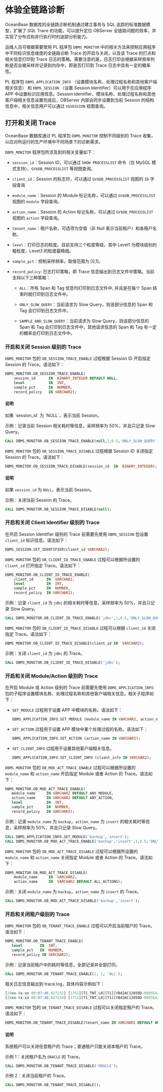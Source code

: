 # 体验全链路诊断

OceanBase 数据库的全链路诊断机制通过建立事务与 SQL 追踪的标准数据模型，扩展了 SQL Trace 的功能，可以提升定位 OBServer 全链路问题的效率，并实现了分布式和并行执行时的追踪分析能力。

运维人员可根据需要使用 PL 程序包 `DBMS_MONITOR` 中的相关方法来控制应用程序中不同标识信息维度的全链路诊断 Trace 的开启与关闭，以及该 Trace 的打点和相关信息打印到 Trace 日志的策略。需要注意的是，日志打印会根据采样频率判断是否会被采样并记录到内存中，即是否打印到 Trace 日志中具有一定的概率性。

PL 程序包 `DBMS_APPLICATION_INFO` （设置模块名称、处理过程名称和其他客户端相关信息） 和 `DBMS_SESSION` （设置 Session Identifier）可以用于在应用程序 APP 中设置标识应用信息。Session Identifier、模块名称、处理过程名称和其他客户端相关信息设置完成后，OBServer 内部会同步设置到当前 Session 的结构信息中，相关信息用户可以通过 `V$SESSION` 视图查询。


## 打开和关闭 Trace 

OceanBase 数据库通过 PL 程序包 `DBMS_MONITOR` 控制不同级别的 Trace 收集，以应对所运行的生产环境中不同场景下的诊断需求。

`DBMS_MONITOR` 程序包所涉及到的相关变量如下：

* `session_id`：Session ID，可以通过 `SHOW PROCESSLIST` 命令（仅 MySQL 模式支持）、`GV$OB_PROCESSLIST` 等视图查询。

* `client_id`：Session 的标志符，可以通过 `GV$OB_PROCESSLIST` 视图的 `ID` 字段查询

* `module_name`：Session 的 Module 标记名称，可以通过 `GV$OB_PROCESSLIST` 视图的 `module` 字段查询。

* `action_name`：Session 的 Action 标记名称，可以通过 `GV$OB_PROCESSLIST` 视图的 `action` 字段查询。

* `tenant_name`：租户名称，可选项为空值（非 Null 表示当前租户）和各租户名称。

* `level`：打印日志的粒度。目前支持三个粒度等级，其中 Level1 为模块级别的粗粒度，Level3 的粒度最精细。

* `sample_pct`：控制采样频率，取值范围为 \[0,1\]。

* `record_policy`: 日志打印策略，即 Trace 信息输出到日志文件中策略。当前支持以下三种策略：
  
  * `ALL`：所有 Span 和 Tag 信息均打印到日志文件中, 并且是在每个 Span 结束时就打印到日志文件中。

  * `ONLY_SLOW_QUERY`：当前请求为 Slow Query，则该部分信息的 Span 和 Tag 会打印到日志文件中。

  * `SAMPLE_AND_SLOW_QUERY`：当前请求为 Slow Query，则该部分信息的 Span 和 Tag 会打印到日志文件中，其他请求信息的 Span 和 Tag 有一定的概率会打印到日志文件中。



### 开启和关闭 Session 级别的 Trace

`DBMS_MONITOR` 包的 `OB_SESSION_TRACE_ENABLE` 过程根据 Session ID 开启指定 Session 的 Trace。语法如下：

```sql
DBMS_MONITOR.OB_SESSION_TRACE_ENABLE(
    session_id      IN  BINARY_INTEGER DEFAULT NULL,
    level           IN  INT,
    sample_pct      IN  NUMBER,
    record_policy   IN VARCHAR2);
 ```

<main id="notice" type='explain'>
  <h4>说明</h4>
  <p> 如果 `session_id` 为 `NULL`，表示当前 Session。</p>
</main>

示例：记录当前 Session 相关耗时等信息，采样频率为 50%，并且只记录 Slow Query。

```sql
CALL DBMS_MONITOR.OB_SESSION_TRACE_ENABLE(null,1,0.5,'ONLY_SLOW_QUERY');
```

`DBMS_MONITOR` 包的 `OB_SESSION_TRACE_DISABLE` 过程根据 Session ID 关闭指定 Session 的 Trace。语法如下：

```sql
DBMS_MONITOR.OB_SESSION_TRACE_DISABLE(session_id  IN  BINARY_INTEGER);
```

><main id="notice" type='explain'>
  <h4>说明</h4>
  <p> 如果 <code>session_id</code> 为 <code>NULL</code>，表示当前 Session。 </p>
</main>

示例：关闭当前 Session 的 Trace。

```sql
CALL DBMS_MONITOR.OB_SESSION_TRACE_DISABLE(null);
```

### 开启和关闭 Client Identifier 级别的 Trace

在开启 Session Identifier 级别的 Trace 前需要先使用 `DBMS_SESSION` 包设置 `client_id` 标识信息。语法如下：

```sql
DBMS_SESSION.SET_IDENTIFIER(client_id VARCHAR2);
```

`DBMS_MONITOR` 包的 `OB_CLIENT_ID_TRACE_ENABLE` 过程可以根据所设置的 `client_id` 打开指定 Trace。语法如下：

```sql
DBMS_MONITOR.OB_CLIENT_ID_TRACE_ENABLE(
    client_id      IN  VARCHAR2,
    level          IN  INT,
    sample_pct     IN  NUMBER,
    record_policy  IN VARCHAR2);
```

示例：记录 `client_id` 为 `jdbc` 的相关耗时等信息，采样频率为 50%，并且只记录 Slow Query。

```sql
CALL DBMS_MONITOR.OB_CLIENT_ID_TRACE_ENABLE('jdbc',1,0.5,'ONLY_SLOW_QUERY');
```

`DBMS_MONITOR` 包的 `OB_CLIENT_ID_TRACE_DISABLE` 过程可以根据 `client_id` 关闭指定 Trace。语法如下：

```sql
DBMS_MONITOR.OB_CLIENT_ID_TRACE_DISABLE(client_id IN  VARCHAR2);
```

示例：关闭 `client_id` 为 `jdbc` 的 Trace。

```sql
CALL DBMS_MONITOR.OB_CLIENT_ID_TRACE_DISABLE('jdbc');
```

### 开启和关闭 Module/Action 级别的 Trace

在开启 Module 或 Action 级别的 Trace 前需要先使用 `DBMS_APPLICATION_INFO` 包的子程序设置模块名称、处理过程名称和其他客户端相关信息。相关子程序如下：

* `SET_MODULE` 过程用于设置 APP 中模块的名称。语法如下：
  
  ```sql
  DBMS_APPLICATION_INFO.SET_MODULE (module_name IN VARCHAR2, action_name IN VARCHAR2); 
  ```

* `SET_ACTION` 过程用于设置 APP 模块中某个处理过程的名称。语法如下：
  
  ```sql
  DBMS_APPLICATION_INFO.SET_ACTION (action_name IN VARCHAR2); 
  ```

* `SET_CLIENT_INFO` 过程用于设置其他客户端相关信息。
  
  ```sql
  DBMS_APPLICATION_INFO.SET_CLIENT_INFO (client_info IN VARCHAR2); 
  ```

`DBMS_MONITOR` 包的 `OB_MOD_ACT_TRACE_ENABLE` 过程可以根据所设置的 `module_name` 和 `action_name` 开启指定 Module 或者 Action 的 Trace。语法如下：

```sql
DBMS_MONITOR.OB_MOD_ACT_TRACE_ENABLE(
   module_name     IN VARCHAR2 DEFAULT ANY_MODULE,
   action_name     IN VARCHAR2 DEFAULT ANY_ACTION,
   level           IN  INT,
   sample_pct      IN  NUMBER,
   record_policy   IN VARCHAR2);
```

示例：记录 `module_name` 为 `backup`，`action_name` 为 `insert` 的相关耗时等信息，采样频率为 50%，并且只记录 Slow Query。

```sql
CALL DBMS_APPLICATION_INFO.SET_MODULE('backup','insert');
CALL DBMS_MONITOR.OB_MOD_ACT_TRACE_ENABLE('backup','insert',1,0.5,'ONLY_SLOW_QUERY');
```

`DBMS_MONITOR` 包的 `OB_MOD_ACT_TRACE_DISABLE` 过程可以根据所设置的 `module_name` 和 `action_name` 关闭指定 Module 或者 Action 的 Trace。语法如下：

```sql
DBMS_MONITOR.OB_MOD_ACT_TRACE_DISABLE(
    module_name     IN  VARCHAR2,
    action_name     IN  VARCHAR2 DEFAULT ALL_ACTIONS);
```

示例：关闭 `module_name` 为 `backup`，`action_name` 为 `insert` 的 Trace。

```sql
CALL DBMS_MONITOR.OB_MOD_ACT_TRACE_DISABLE('backup','insert');
```

### 开启和关闭租户级别的 Trace

`DBMS_MONITOR` 包的 `OB_TENANT_TRACE_ENABLE` 过程可以开启当前租户的 Trace。语法如下：

```sql
DBMS_MONITOR.OB_TENANT_TRACE_ENABLE(
   level        IN  INT,
   sample_pct   IN  NUMBER,
   record_policy IN VARCHAR2);
```

示例：记录当前租户中的耗时等信息，全部记录并全部打印。

```sql
CALL DBMS_MONITOR.OB_TENANT_TRACE_ENABLE(1, 1, 'ALL'); 
```

相关日志信息输出到 trace.log，具体内容示例如下：

```sql
[20xx-0x-xx 00:07:46.027232] [1751][T1_TNT_L0][T1][YB42AC12050D-0005E42565DA44B2-0-0] {"trace_id":"0005e495-f920-5adc-7cd1-3730afa11dbd","name":"sql_execute","id":"0005e426-2c2b-0755-0000-000000000005","start_ts":1658707664460666,"end_ts":1658707666027098,"parent_id":"0005e426-3355-05b6-0000-000000000002","is_follow":false}
[20xx-0x-xx 00:07:46.027234] [1751][T1_TNT_L0][T1][YB42AC12050D-0005E42565DA44B2-0-0] {"trace_id":"0005e495-f920-5adc-7cd1-3730afa11dbd","name":"pc_get_plan","id":"0005e426-5aac-d38c-0000-000000000004","start_ts":1658707664460552,"end_ts":1658707664460660,"parent_id":"0005e426-a22f-6cd4-0000-000000000003","is_follow":false}
```

`DBMS_MONITOR` 包的 `OB_TENANT_TRACE_DISABLE` 过程可以关闭指定租户的 Trace。语法如下：

```sql
DBMS_MONITOR.OB_TENANT_TRACE_DISABLE(tenant_name IN VARCHAR2 DEFAULT NULL);
```

><main id="notice" type='explain'>
  <h4>说明</h4>
  <p>系统租户可以关闭任意租户的 Trace；普通租户只能关闭本租户的 Trace。 </p>
</main>

示例 1：关闭租户名为 `ORACLE` 的 Trace。

```sql
CALL DBMS_MONITOR.OB_TENANT_TRACE_DISABLE('ORACLE'); 
```

示例 2：关闭当前租户的 Trace。

```sql
CALL DBMS_MONITOR.OB_TENANT_TRACE_DISABLE(); 
```
